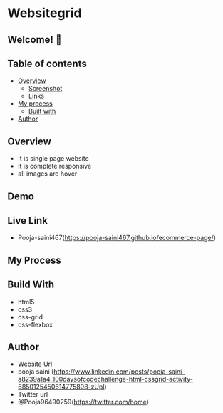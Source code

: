 # Websitegrid
## Welcome! 👋

## Table of contents

- [Overview](#overview)
  - [Screenshot](#screenshot)
  - [Links](#links)
- [My process](#my-process)
  - [Built with](#built-with)
- [Author](#author)

## Overview 
- It is single page website
- it is complete responsive
- all images are hover


## Demo



## Live Link
- Pooja-saini467(https://pooja-saini467.github.io/ecommerce-page/)


## My Process
## Build With
- html5
- css3
- css-grid
- css-flexbox

## Author
- Website Url
- pooja saini (https://www.linkedin.com/posts/pooja-saini-a8239a1a4_100daysofcodechallenge-html-cssgrid-activity-6850125450614775808-zUpl)
- Twitter url
- @Pooja96490259(https://twitter.com/home)


